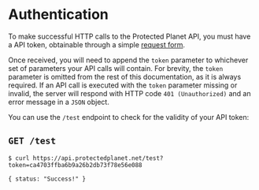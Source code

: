 # Authentication

To make successful HTTP calls to the Protected Planet API, you must have a API token, obtainable through a simple [request form](/request).

Once received, you will need to append the `token` parameter to whichever set of parameters your API calls will contain. For brevity, the `token` parameter is omitted from the rest of this documentation, as it is always required. If an API call is executed with the `token` parameter missing or invalid, the server will respond with HTTP code `401 (Unauthorized)` and an error message in a `JSON` object.

You can use the `/test` endpoint to check for the validity of your API token:

## `GET /test`

~~~
$ curl https://api.protectedplanet.net/test?token=ca4703ffba6b9a26b2db73f78e56e088

{ status: "Success!" }
~~~